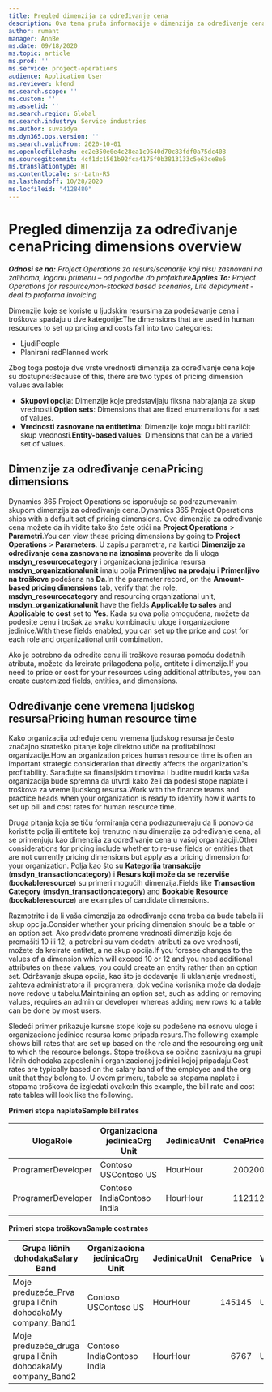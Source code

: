 ```yaml
---
title: Pregled dimenzija za određivanje cena
description: Ova tema pruža informacije o dimenzija za određivanje cena u usluzi Dynamics 365 Project Operations.
author: rumant
manager: AnnBe
ms.date: 09/18/2020
ms.topic: article
ms.prod: ''
ms.service: project-operations
audience: Application User
ms.reviewer: kfend
ms.search.scope: ''
ms.custom: ''
ms.assetid: ''
ms.search.region: Global
ms.search.industry: Service industries
ms.author: suvaidya
ms.dyn365.ops.version: ''
ms.search.validFrom: 2020-10-01
ms.openlocfilehash: ec2e350e0e4c28ea1c9540d70c83fdf0a75dc408
ms.sourcegitcommit: 4cf1dc1561b92fca4175f0b3813133c5e63ce8e6
ms.translationtype: HT
ms.contentlocale: sr-Latn-RS
ms.lasthandoff: 10/28/2020
ms.locfileid: "4128480"
---
```

# <a name="pricing-dimensions-overview"></a><span data-ttu-id="7715d-103">Pregled dimenzija za određivanje cena</span><span class="sxs-lookup"><span data-stu-id="7715d-103">Pricing dimensions overview</span></span>

<span data-ttu-id="7715d-104">_**Odnosi se na:** Project Operations za resurs/scenarije koji nisu zasnovani na zalihama, laganu primenu – od pogodbe do profakture_</span><span class="sxs-lookup"><span data-stu-id="7715d-104">_**Applies To:** Project Operations for resource/non-stocked based scenarios, Lite deployment - deal to proforma invoicing_</span></span>

<span data-ttu-id="7715d-105">Dimenzije koje se koriste u ljudskim resursima za podešavanje cena i troškova spadaju u dve kategorije:</span><span class="sxs-lookup"><span data-stu-id="7715d-105">The dimensions that are used in human resources to set up pricing and costs fall into two categories:</span></span>

- <span data-ttu-id="7715d-106">Ljudi</span><span class="sxs-lookup"><span data-stu-id="7715d-106">People</span></span>
- <span data-ttu-id="7715d-107">Planirani rad</span><span class="sxs-lookup"><span data-stu-id="7715d-107">Planned work</span></span>

<span data-ttu-id="7715d-108">Zbog toga postoje dve vrste vrednosti dimenzija za određivanje cena koje su dostupne:</span><span class="sxs-lookup"><span data-stu-id="7715d-108">Because of this, there are two types of pricing dimension values available:</span></span>

- <span data-ttu-id="7715d-109">**Skupovi opcija**: Dimenzije koje predstavljaju fiksna nabrajanja za skup vrednosti.</span><span class="sxs-lookup"><span data-stu-id="7715d-109">**Option sets**: Dimensions that are fixed enumerations for a set of values.</span></span>
- <span data-ttu-id="7715d-110">**Vrednosti zasnovane na entitetima**: Dimenzije koje mogu biti različit skup vrednosti.</span><span class="sxs-lookup"><span data-stu-id="7715d-110">**Entity-based values**: Dimensions that can be a varied set of values.</span></span>

## <a name="pricing-dimensions"></a><span data-ttu-id="7715d-111">Dimenzije za određivanje cena</span><span class="sxs-lookup"><span data-stu-id="7715d-111">Pricing dimensions</span></span>

<span data-ttu-id="7715d-112">Dynamics 365 Project Operations se isporučuje sa podrazumevanim skupom dimenzija za određivanje cena.</span><span class="sxs-lookup"><span data-stu-id="7715d-112">Dynamics 365 Project Operations ships with a default set of pricing dimensions.</span></span> <span data-ttu-id="7715d-113">Ove dimenzije za određivanje cena možete da ih vidite tako što ćete otići na **Project Operations** > **Parametri**.</span><span class="sxs-lookup"><span data-stu-id="7715d-113">You can view these pricing dimensions by going to **Project Operations** > **Parameters**.</span></span> <span data-ttu-id="7715d-114">U zapisu parametra, na kartici **Dimenzije za određivanje cena zasnovane na iznosima** proverite da li uloga **msdyn_resourcecategory** i organizaciona jedinica resursa **msdyn_organizationalunit** imaju polja **Primenljivo na prodaju** i **Primenljivo na troškove** podešena na **Da**.</span><span class="sxs-lookup"><span data-stu-id="7715d-114">In the parameter record, on the **Amount-based pricing dimensions** tab, verify that the role, **msdyn_resourcecategory** and resourcing organizational unit, **msdyn_organizationalunit** have the fields **Applicable to sales** and **Applicable to cost** set to **Yes**.</span></span> <span data-ttu-id="7715d-115">Kada su ova polja omogućena, možete da podesite cenu i trošak za svaku kombinaciju uloge i organizacione jedinice.</span><span class="sxs-lookup"><span data-stu-id="7715d-115">With these fields enabled, you can set up the price and cost for each role and organizational unit combination.</span></span>

<span data-ttu-id="7715d-116">Ako je potrebno da odredite cenu ili troškove resursa pomoću dodatnih atributa, možete da kreirate prilagođena polja, entitete i dimenzije.</span><span class="sxs-lookup"><span data-stu-id="7715d-116">If you need to price or cost for your resources using additional attributes, you can create customized fields, entities, and dimensions.</span></span>

## <a name="pricing-human-resource-time"></a><span data-ttu-id="7715d-117">Određivanje cene vremena ljudskog resursa</span><span class="sxs-lookup"><span data-stu-id="7715d-117">Pricing human resource time</span></span>
<span data-ttu-id="7715d-118">Kako organizacija određuje cenu vremena ljudskog resursa je često značajno strateško pitanje koje direktno utiče na profitabilnost organizacije.</span><span class="sxs-lookup"><span data-stu-id="7715d-118">How an organization prices human resource time is often an important strategic consideration that directly affects the organization's profitability.</span></span> <span data-ttu-id="7715d-119">Sarađujte sa finansijskim timovima i budite mudri kada vaša organizacija bude spremna da utvrdi kako želi da podesi stope naplate i troškova za vreme ljudskog resursa.</span><span class="sxs-lookup"><span data-stu-id="7715d-119">Work with the finance teams and practice heads when your organization is ready to identify how it wants to set up bill and cost rates for human resource time.</span></span>

<span data-ttu-id="7715d-120">Druga pitanja koja se tiču formiranja cena podrazumevaju da li ponovo da koristite polja ili entitete koji trenutno nisu dimenzije za određivanje cena, ali se primenjuju kao dimenzija za određivanje cena u vašoj organizaciji.</span><span class="sxs-lookup"><span data-stu-id="7715d-120">Other considerations for pricing include whether to re-use fields or entities that are not currently pricing dimensions but apply as a pricing dimension for your organization.</span></span> <span data-ttu-id="7715d-121">Polja kao što su **Kategorija transakcije** (**msdyn_transactioncategory**) i **Resurs koji može da se rezerviše** (**bookableresource**) su primeri mogućih dimenzija.</span><span class="sxs-lookup"><span data-stu-id="7715d-121">Fields like **Transaction Category** (**msdyn_transactioncategory**) and **Bookable Resource** (**bookableresource**) are examples of candidate dimensions.</span></span> 

<span data-ttu-id="7715d-122">Razmotrite i da li vaša dimenzija za određivanje cena treba da bude tabela ili skup opcija.</span><span class="sxs-lookup"><span data-stu-id="7715d-122">Consider whether your pricing dimension should be a table or an option set.</span></span> <span data-ttu-id="7715d-123">Ako predviđate promene vrednosti dimenzije koje će premašiti 10 ili 12, a potrebni su vam dodatni atributi za ove vrednosti, možete da kreirate entitet, a ne skup opcija.</span><span class="sxs-lookup"><span data-stu-id="7715d-123">If you foresee changes to the values of a dimension which will exceed 10 or 12 and you need additional attributes on these values, you could create an entity rather than an option set.</span></span> <span data-ttu-id="7715d-124">Održavanje skupa opcija, kao što je dodavanje ili uklanjanje vrednosti, zahteva administratora ili programera, dok većina korisnika može da dodaje nove redove u tabelu.</span><span class="sxs-lookup"><span data-stu-id="7715d-124">Maintaining an option set, such as adding or removing values, requires an admin or developer whereas adding new rows to a table can be done by most users.</span></span>

<span data-ttu-id="7715d-125">Sledeći primer prikazuje kursne stope koje su podešene na osnovu uloge i organizacione jedinice resursa kome pripada resurs.</span><span class="sxs-lookup"><span data-stu-id="7715d-125">The following example shows bill rates that are set up based on the role and the resourcing org unit to which the resource belongs.</span></span> <span data-ttu-id="7715d-126">Stope troškova se obično zasnivaju na grupi ličnih dohodaka zaposlenih i organizacionoj jedinici kojoj pripadaju.</span><span class="sxs-lookup"><span data-stu-id="7715d-126">Cost rates are typically based on the salary band of the employee and the org unit that they belong to.</span></span> <span data-ttu-id="7715d-127">U ovom primeru, tabele sa stopama naplate i stopama troškova će izgledati ovako:</span><span class="sxs-lookup"><span data-stu-id="7715d-127">In this example, the bill rate and cost rate tables will look like the following.</span></span>

<span data-ttu-id="7715d-128">**Primeri stopa naplate**</span><span class="sxs-lookup"><span data-stu-id="7715d-128">**Sample bill rates**</span></span>

| <span data-ttu-id="7715d-129">Uloga</span><span class="sxs-lookup"><span data-stu-id="7715d-129">Role</span></span>        | <span data-ttu-id="7715d-130">Organizaciona jedinica</span><span class="sxs-lookup"><span data-stu-id="7715d-130">Org Unit</span></span>    |<span data-ttu-id="7715d-131">Jedinica</span><span class="sxs-lookup"><span data-stu-id="7715d-131">Unit</span></span>      |<span data-ttu-id="7715d-132">Cena</span><span class="sxs-lookup"><span data-stu-id="7715d-132">Price</span></span>      |<span data-ttu-id="7715d-133">Valuta</span><span class="sxs-lookup"><span data-stu-id="7715d-133">Currency</span></span>  |
| ------------|-------------|----------|----------:|----------|
| <span data-ttu-id="7715d-134">Programer</span><span class="sxs-lookup"><span data-stu-id="7715d-134">Developer</span></span>   | <span data-ttu-id="7715d-135">Contoso US</span><span class="sxs-lookup"><span data-stu-id="7715d-135">Contoso US</span></span>  |<span data-ttu-id="7715d-136">Hour</span><span class="sxs-lookup"><span data-stu-id="7715d-136">Hour</span></span> | <span data-ttu-id="7715d-137">200</span><span class="sxs-lookup"><span data-stu-id="7715d-137">200</span></span>|<span data-ttu-id="7715d-138">USD</span><span class="sxs-lookup"><span data-stu-id="7715d-138">USD</span></span>     |
| <span data-ttu-id="7715d-139">Programer</span><span class="sxs-lookup"><span data-stu-id="7715d-139">Developer</span></span>   | <span data-ttu-id="7715d-140">Contoso India</span><span class="sxs-lookup"><span data-stu-id="7715d-140">Contoso India</span></span> |<span data-ttu-id="7715d-141">Hour</span><span class="sxs-lookup"><span data-stu-id="7715d-141">Hour</span></span>|   <span data-ttu-id="7715d-142">112</span><span class="sxs-lookup"><span data-stu-id="7715d-142">112</span></span>|<span data-ttu-id="7715d-143">USD</span><span class="sxs-lookup"><span data-stu-id="7715d-143">USD</span></span>     |


<span data-ttu-id="7715d-144">**Primeri stopa troškova**</span><span class="sxs-lookup"><span data-stu-id="7715d-144">**Sample cost rates**</span></span>

| <span data-ttu-id="7715d-145">Grupa ličnih dohodaka</span><span class="sxs-lookup"><span data-stu-id="7715d-145">Salary Band</span></span>     | <span data-ttu-id="7715d-146">Organizaciona jedinica</span><span class="sxs-lookup"><span data-stu-id="7715d-146">Org Unit</span></span>    |<span data-ttu-id="7715d-147">Jedinica</span><span class="sxs-lookup"><span data-stu-id="7715d-147">Unit</span></span>      |<span data-ttu-id="7715d-148">Cena</span><span class="sxs-lookup"><span data-stu-id="7715d-148">Price</span></span>      |<span data-ttu-id="7715d-149">Valuta</span><span class="sxs-lookup"><span data-stu-id="7715d-149">Currency</span></span>  |
| ----------------|-------------|----------|----------:|----------|
| <span data-ttu-id="7715d-150">Moje preduzeće_Prva grupa ličnih dohodaka</span><span class="sxs-lookup"><span data-stu-id="7715d-150">My company_Band1</span></span> | <span data-ttu-id="7715d-151">Contoso US</span><span class="sxs-lookup"><span data-stu-id="7715d-151">Contoso US</span></span>  |<span data-ttu-id="7715d-152">Hour</span><span class="sxs-lookup"><span data-stu-id="7715d-152">Hour</span></span> | <span data-ttu-id="7715d-153">145</span><span class="sxs-lookup"><span data-stu-id="7715d-153">145</span></span>|<span data-ttu-id="7715d-154">USD</span><span class="sxs-lookup"><span data-stu-id="7715d-154">USD</span></span>     |
| <span data-ttu-id="7715d-155">Moje preduzeće_druga grupa ličnih dohodaka</span><span class="sxs-lookup"><span data-stu-id="7715d-155">My company_Band2</span></span> | <span data-ttu-id="7715d-156">Contoso India</span><span class="sxs-lookup"><span data-stu-id="7715d-156">Contoso India</span></span> |<span data-ttu-id="7715d-157">Hour</span><span class="sxs-lookup"><span data-stu-id="7715d-157">Hour</span></span>|   <span data-ttu-id="7715d-158">67</span><span class="sxs-lookup"><span data-stu-id="7715d-158">67</span></span>|<span data-ttu-id="7715d-159">USD</span><span class="sxs-lookup"><span data-stu-id="7715d-159">USD</span></span>     |
